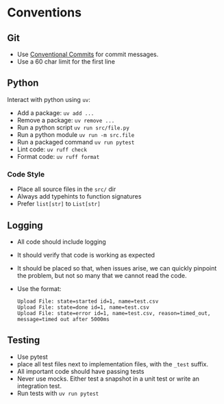 # Conventions

## Git

- Use [Conventional Commits](https://www.conventionalcommits.org/en/v1.0.0/) for
  commit messages.
- Use a 60 char limit for the first line

## Python

Interact with python using `uv`:

- Add a package: `uv add ...`
- Remove a package: `uv remove ...`
- Run a python script `uv run src/file.py`
- Run a python module `uv run -m src.file`
- Run a packaged command `uv run pytest`
- Lint code: `uv ruff check`
- Format code: `uv ruff format`

### Code Style

- Place all source files in the `src/` dir
- Always add typehints to function signatures
- Prefer `list[str]` to `List[str]`

## Logging

- All code should include logging
- It should verify that code is working as expected
- It should be placed so that, when issues arise, we can quickly pinpoint the
  problem, but not so many that we cannot read the code.
- Use the format:

  ```text
  Upload File: state=started id=1, name=test.csv
  Upload File: state=done id=1, name=test.csv
  Upload File: state=error id=1, name=test.csv, reason=timed_out, message=timed out after 5000ms
  ```

## Testing

- Use pytest
- place all test files next to implementation files, with the `_test` suffix.
- All important code should have passing tests
- Never use mocks. Either test a snapshot in a unit test or write an integration
  test.
- Run tests with `uv run pytest`
